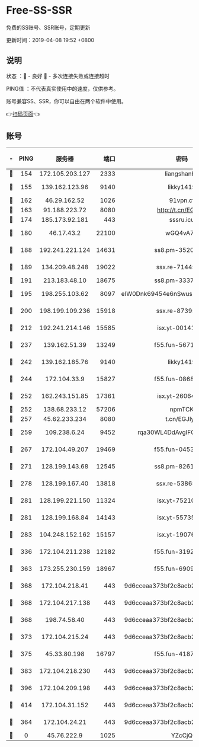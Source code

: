 # Free-SS-SSR

免费的SS账号、SSR账号，定期更新

更新时间：2019-04-08 19:52 +0800

## 说明

状态     ：🙂 - 良好 🙁 - 多次连接失败或连接超时

PING值   ：不代表真实使用中的速度，仅供参考。

账号兼容SS、SSR，你可以自由在两个软件中使用。

👉[扫码页面](https://liesauer.github.io/Free-SS-SSR/)👈

## 账号

|-|PING|服务器|端口|密码|加密方式|区域|
|:----:|:----:|:-----:|-----:|:----:|:----:|:----:|
|🙂|154|172.105.203.127|2333|liangshanbo|chacha20|JP|
|🙂|155|139.162.123.96|9140|likky1415|aes-256-cfb|JP|
|🙂|162|46.29.162.52|1026|91vpn.cf|rc4-md5|RU|
|🙂|163|91.188.223.72|8080|http://t.cn/EGJIyrl|rc4-md5|RU|
|🙂|174|185.173.92.181|443|sssru.icu|rc4-md5|RU|
|🙂|180|46.17.43.2|22100|wGQ4vA7D|aes-256-gcm|RU|
|🙂|188|192.241.221.124|14631|ss8.pm-35207592|aes-256-cfb|US|
|🙂|189|134.209.48.248|19022|ssx.re-71445083|aes-256-cfb|US|
|🙂|191|213.183.48.10|18675|ss8.pm-33373916|rc4-md5|RU|
|🙂|195|198.255.103.62|8097|eIW0Dnk69454e6nSwuspv9DmS201tQ0D|aes-256-cfb|US|
|🙂|200|198.199.109.236|15918|ssx.re-87395582|aes-256-cfb|US|
|🙂|212|192.241.214.146|15585|isx.yt-00141221|aes-256-cfb|US|
|🙂|237|139.162.51.39|13249|f55.fun-56718065|aes-256-cfb|SG|
|🙂|242|139.162.185.76|9140|likky1415|aes-256-cfb|DE|
|🙂|244|172.104.33.9|15827|f55.fun-08683608|aes-256-cfb|SG|
|🙂|252|162.243.151.85|17361|isx.yt-26064605|aes-256-cfb|US|
|🙂|252|138.68.233.12|57206|npmTCK|rc4-md5|US|
|🙂|257|45.62.233.234|8080|t.cn/EGJIyrl|rc4-md5|CA|
|🙂|259|109.238.6.24|9452|rqa30WL4DdAvgIFG6Fs3znzTa|aes-256-cfb|FR|
|🙂|267|172.104.49.207|19469|f55.fun-04534559|aes-256-cfb|SG|
|🙂|271|128.199.143.68|12545|ss8.pm-82618687|aes-256-cfb|SG|
|🙂|278|128.199.167.40|13818|ssx.re-53865653|aes-256-cfb|SG|
|🙂|281|128.199.221.150|11324|isx.yt-75210873|aes-256-cfb|SG|
|🙂|281|128.199.168.84|14143|isx.yt-55735474|aes-256-cfb|SG|
|🙂|283|104.248.152.162|15157|isx.yt-19076335|aes-256-cfb|SG|
|🙂|336|172.104.211.238|12182|f55.fun-31928569|aes-256-cfb|US|
|🙂|363|173.255.230.159|18967|f55.fun-69097414|aes-256-cfb|US|
|🙂|368|172.104.218.41|443|9d6cceaa373bf2c8acb22e60b6a58be6|aes-256-cfb|US|
|🙂|368|172.104.217.138|443|9d6cceaa373bf2c8acb22e60b6a58be6|aes-256-cfb|US|
|🙂|368|198.74.58.40|443|9d6cceaa373bf2c8acb22e60b6a58be6|aes-256-cfb|US|
|🙂|373|172.104.215.24|443|9d6cceaa373bf2c8acb22e60b6a58be6|aes-256-cfb|US|
|🙂|375|45.33.80.198|16797|f55.fun-41876609|aes-256-cfb|US|
|🙂|383|172.104.218.230|443|9d6cceaa373bf2c8acb22e60b6a58be6|aes-256-cfb|US|
|🙂|396|172.104.209.198|443|9d6cceaa373bf2c8acb22e60b6a58be6|aes-256-cfb|US|
|🙂|414|172.104.31.152|443|9d6cceaa373bf2c8acb22e60b6a58be6|aes-256-cfb|US|
|🙂|364|172.104.24.21|443|9d6cceaa373bf2c8acb22e60b6a58be6|aes-256-cfb|US|
|🙁|0|45.76.222.9|1025|YZcCjQ|rc4-md5|JP|

